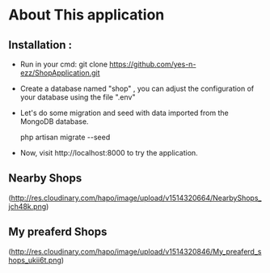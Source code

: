 
# About This application

## Installation :
- Run in your cmd: git clone https://github.com/yes-n-ezz/ShopApplication.git

- Create a database named "shop" , you can adjust the configuration of your database using  the file ".env"

- Let's do some migration and seed with data imported from the MongoDB database.

	php artisan migrate --seed

- Now, visit http://localhost:8000 to try the application.


## Nearby Shops
(http://res.cloudinary.com/hapo/image/upload/v1514320664/NearbyShops_jch48k.png)

## My preaferd Shops
(http://res.cloudinary.com/hapo/image/upload/v1514320846/My_preaferd_shops_ukii6t.png)
